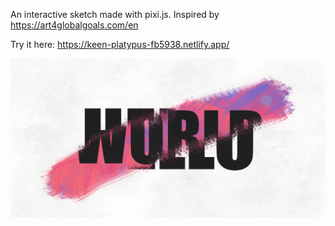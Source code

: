 An interactive sketch made with pixi.js. Inspired by https://art4globalgoals.com/en

Try it here: https://keen-platypus-fb5938.netlify.app/

![Screenshot](screenshot.png)
